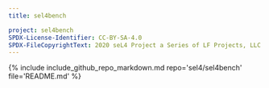 ```yaml
---
title: sel4bench

project: sel4bench
SPDX-License-Identifier: CC-BY-SA-4.0
SPDX-FileCopyrightText: 2020 seL4 Project a Series of LF Projects, LLC.
---
```


{% include include_github_repo_markdown.md repo='sel4/sel4bench' file='README.md' %}
